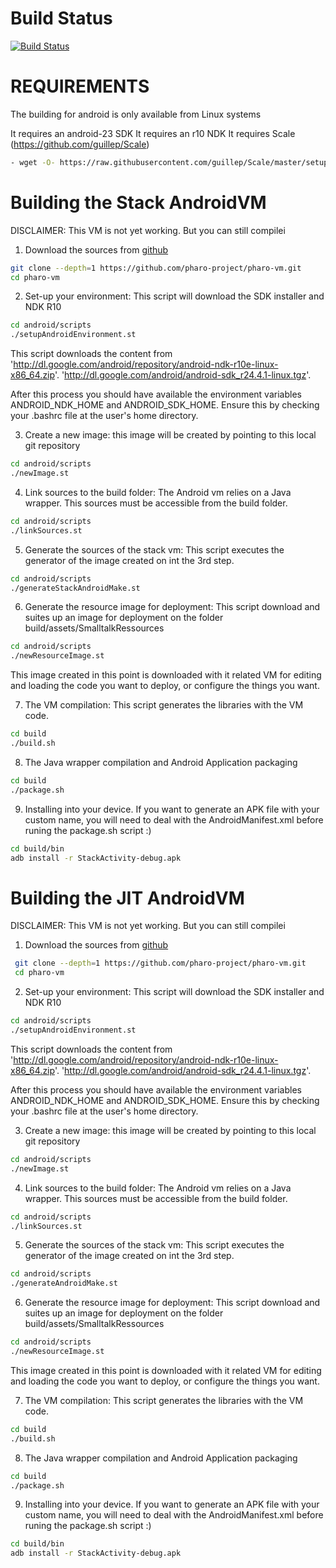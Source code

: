 Build Status 
============
  [![Build Status](https://travis-ci.org/sbragagnolo/pharo-vm.svg?branch=spur64)](https://travis-ci.org/sbragagnolo/pharo-vm)

REQUIREMENTS
============
 The building for android is only available from Linux systems 
 
 It requires an android-23 SDK
 It requires an r10 NDK
 It requires Scale (https://github.com/guillep/Scale)
 ```bash
 - wget -O- https://raw.githubusercontent.com/guillep/Scale/master/setupScale.sh | sudo bash
```

Building the  Stack AndroidVM
============================

DISCLAIMER: This VM is not yet working. But you can still compilei

1. Download the sources from [github](https://github.com/pharo-project/pharo-vm)
 ```bash
 git clone --depth=1 https://github.com/pharo-project/pharo-vm.git
 cd pharo-vm
 ```
2. Set-up your environment: This script will download the SDK installer and NDK R10
 ```bash
 cd android/scripts
 ./setupAndroidEnvironment.st
 ```
This script downloads the content from
	'http://dl.google.com/android/repository/android-ndk-r10e-linux-x86_64.zip'.
	'http://dl.google.com/android/android-sdk_r24.4.1-linux.tgz'.
 
  After this process you should have available the environment variables ANDROID_NDK_HOME and ANDROID_SDK_HOME.
  Ensure this by checking your .bashrc file at the user's home directory. 
  
  
3. Create a new image: this image will be created by pointing to this local git repository
 ```bash
 cd android/scripts
 ./newImage.st
 ```
 
4. Link sources to the build folder: The Android vm relies on a Java wrapper. This sources must be accessible from the build folder. 
 ```bash
 cd android/scripts
 ./linkSources.st
 ```

5. Generate the sources of the stack vm: This script executes the generator of the image created on int the 3rd step. 
 ```bash
 cd android/scripts
 ./generateStackAndroidMake.st
 ```

6. Generate the resource image for deployment: This script download and suites up an image for deployment on the folder build/assets/SmalltalkRessources
 ```bash
 cd android/scripts
 ./newResourceImage.st
 ```

  This image created in this point is downloaded with it related VM for editing and loading the code you want to deploy, or configure the things you want. 


7. The VM compilation: This script generates the libraries with the VM code. 
  ```bash
  cd build
  ./build.sh
 ```

8. The Java wrapper compilation and Android Application packaging 
  ```bash
 cd build
 ./package.sh
 ```

9. Installing into your device. If you want to generate an APK file with your custom name, you will need to deal with the AndroidManifest.xml before runing the package.sh script :)
  ```bash
 cd build/bin
 adb install -r StackActivity-debug.apk
 ```


Building the  JIT AndroidVM
============================

DISCLAIMER: This VM is not yet working. But you can still compilei

1. Download the sources from [github](https://github.com/pharo-project/pharo-vm)
 ```bash
  git clone --depth=1 https://github.com/pharo-project/pharo-vm.git
  cd pharo-vm
 ```
2. Set-up your environment: This script will download the SDK installer and NDK R10
 ```bash
 cd android/scripts
 ./setupAndroidEnvironment.st
 ```
This script downloads the content from
	'http://dl.google.com/android/repository/android-ndk-r10e-linux-x86_64.zip'.
	'http://dl.google.com/android/android-sdk_r24.4.1-linux.tgz'.
 
  After this process you should have available the environment variables ANDROID_NDK_HOME and ANDROID_SDK_HOME.
  Ensure this by checking your .bashrc file at the user's home directory. 
  
  
3. Create a new image: this image will be created by pointing to this local git repository
 ```bash
 cd android/scripts
 ./newImage.st
 ```
 
4. Link sources to the build folder: The Android vm relies on a Java wrapper. This sources must be accessible from the build folder. 
 ```bash
 cd android/scripts
 ./linkSources.st
 ```

5. Generate the sources of the stack vm: This script executes the generator of the image created on int the 3rd step. 
 ```bash
 cd android/scripts
 ./generateAndroidMake.st
 ```

6. Generate the resource image for deployment: This script download and suites up an image for deployment on the folder build/assets/SmalltalkRessources
 ```bash
 cd android/scripts
 ./newResourceImage.st
 ```

  This image created in this point is downloaded with it related VM for editing and loading the code you want to deploy, or configure the things you want. 


7. The VM compilation: This script generates the libraries with the VM code. 
  ```bash
 cd build
 ./build.sh
 ```

8. The Java wrapper compilation and Android Application packaging 
  ```bash
 cd build
 ./package.sh
 ```

9. Installing into your device. If you want to generate an APK file with your custom name, you will need to deal with the AndroidManifest.xml before runing the package.sh script :)
  ```bash
 cd build/bin
 adb install -r StackActivity-debug.apk
 ```

